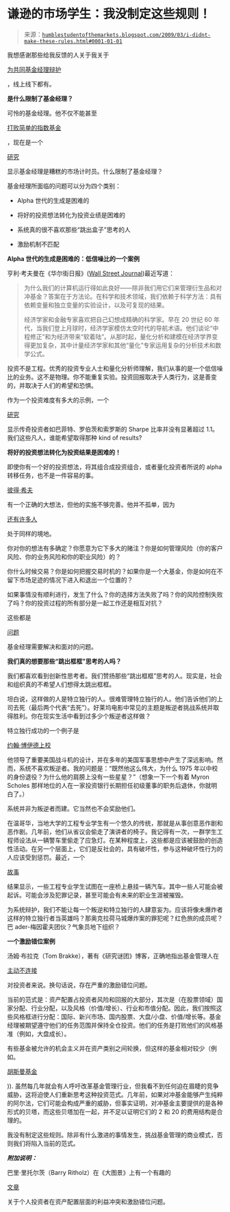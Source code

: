 <!--yml

类别：未分类

日期：2024-05-18 00:57:41

-->

# 谦逊的市场学生：我没制定这些规则！

> 来源：[`humblestudentofthemarkets.blogspot.com/2009/03/i-didnt-make-these-rules.html#0001-01-01`](https://humblestudentofthemarkets.blogspot.com/2009/03/i-didnt-make-these-rules.html#0001-01-01)

我想感谢那些给我反馈的人关于我关于

[为共同基金经理辩护](http://humblestudentofthemarkets.blogspot.com/2009/02/in-defense-of-mutual-fund-managers.html)

，线上线下都有。

**是什么限制了基金经理？**

可怜的基金经理。他不仅不能甚至

[打败简单的指数基金](http://www.nytimes.com/2009/02/22/your-money/stocks-and-bonds/22stra.html?_r=1&em)

，现在是一个

[研究](http://papers.ssrn.com/sol3/papers.cfm?abstract_id=1343246)

显示基金经理是糟糕的市场计时员。什么限制了基金经理？

基金经理所面临的问题可以分为四个类别：

+   Alpha 世代的生成是困难的

+   将好的投资想法转化为投资业绩是困难的

+   系统真的很不喜欢那些“跳出盒子”思考的人

+   激励机制不匹配

**Alpha 世代的生成是困难的：低信噪比的一个案例**

亨利·考夫曼在《华尔街日报》([Wall Street Journal](http://online.wsj.com/article/SB123457101546486367.html))最近写道：

> 为什么我们的计算机运行得如此良好——除非我们用它们来管理衍生品和对冲基金？答案在于方法论。在科学和技术领域，我们依赖于科学方法：具有依赖变量和独立变量的实验设计，以及可复现的结果。
> 
> 经济学家和金融专家喜欢把自己幻想成精确的科学家。早在 20 世纪 60 年代，当我们登上月球时，经济学家模仿太空时代的导航术语。他们谈论“中程修正”和为经济带来“软着陆”。从那时起，量化分析和建模在经济学界变得更加复杂，其中计量经济学家和其他“量化”专家运用复杂的分析技术和数学公式。

投资不是工程。优秀的投资专业人士和量化分析师理解，我们从事的是一个低信噪比的业务。这不是物理。你不能重复实验。投资回报取决于人类行为，这是善变的，并取决于人们的希望和恐惧。

作为一个投资难度有多大的示例，一个

[研究](http://worldbeta.blogspot.com/2008/06/sharpe-ratios-of-managers.html)

显示传奇投资者如巴菲特、罗伯茨和索罗斯的 Sharpe 比率并没有显著超过 1.1。我们这些凡人，谁能希望取得那种 kind of results?

**将好的投资想法转化为投资结果是困难的！**

即使你有一个好的投资想法，将其组合成投资组合，或者量化投资者所说的 alpha 转移任务，也不是一件容易的事。

[彼得·希夫](http://humblestudentofthemarkets.blogspot.com/2009/02/which-standard-to-judge-peter-schiff.html)

有一个正确的大想法，但他的实施不够完善。他并不孤单，因为

[还有许多人](http://www.marketwatch.com/news/story/Some-advisers-lose-big-)

处于同样的境地。

你对你的想法有多确定？你愿意为它下多大的赌注？你是如何管理风险（你的客户风险、你的业务风险和你的职业风险）的？

你什么时候交易？你是如何把握交易时机的？如果你是一个大基金，你是如何在不留下市场足迹的情况下进入和退出一个位置的？

如果事情没有顺利进行，发生了什么？你的选择方法失败了吗？你的风险控制失败了吗？你的投资过程的所有部分是一起工作还是相互对抗？

这些都是

[问题](http://humblestudentofthemarkets.blogspot.com/2009/01/feedback-on-book-project.html)

基金经理需要解决和面对的问题。

**我们真的想要那些“跳出框框”思考的人吗？**

我们都喜欢看到创新性思考者。我们赞扬那些“跳出框框”思考的人。现实是，社会和组织真的不希望人们想得太跳出框框。

坦白说，这样做的人是特立独行的人。很难管理特立独行的人。他们告诉他们的上司去死（最后两个代表“去死”）。好莱坞电影中常见的主题是叛逆者挑战系统并取得胜利。你在现实生活中看到过多少个叛逆者这样做？

特立独行成功的一个例子是

[约翰·博伊德上校](http://www.sftt.org/dwa/2003/1/1/2.html)

他领导了重要美国战斗机的设计，并在多年的美国军事思想中产生了深远影响。然而，系统不喜欢叛逆者。我的问题是：“既然他这么伟大，为什么 1975 年以中校的身份退役？为什么他的肩膀上没有一些星星？”（想象一下一个有着 Myron Scholes 那样地位的人在一家投资银行长期担任初级董事的职务后退休，你就明白了。）

系统并非为叛逆者而建。它当然也不会奖励他们。

在温哥华，当地大学的工程专业学生有一个悠久的传统，那就是从事创意恶作剧和恶作剧。几年前，他们从省议会偷走了演讲者的椅子。我记得有一次，一群学生工程师设法从一辆警车里偷走了应急灯。在某种程度上，这些都是应该被鼓励的创造性活动。在另一个层面上，它们是反社会的，具有破坏性，参与这种破坏性行为的人应该受到惩罚。最近，一个

[故事](http://www.vancouversun.com/Bridge+stunt+engineers+learn+fate+Tuesday/1315912/story.html)

结果显示，一些工程专业学生试图在一座桥上悬挂一辆汽车。其中一些人可能会被起诉。可能会涉及犯罪记录，甚至可能会有未来的职业生涯被摧毁。

为系统辩护，我们不能让每一个叛逆和特立独行的人肆意妄为。应该将像未爆炸者这样的特立独行者当英雄吗？那奥克拉荷马城爆炸案的罪犯呢？红色旅的成员呢？巴 ader-梅因霍夫团伙？气象员地下组织？

**一个激励错位案例**

汤姆·布拉克（Tom Brakke），著有《研究谜团》博客，正确地指出基金管理人在

[主动不连接](http://researchpuzzle.com/blog/2009/02/12/actively-unconnected/)

对投资者来说。换句话说，存在严重的激励错位问题。

当前的范式是：资产配置占投资者风险和回报的大部分，其次是（在股票领域）国家分配、行业分配，以及风格（价值/增长）、行业和市值分配。因此，我们按照这些风格框进行分配：国际、新兴市场、国内股票、大盘/小盘、价值/增长等。基金经理被期望遵守他们的任务范围并保持全仓投资。他们的任务是打败他们的风格基准（例如，大盘成长）。

有些基金被允许的机会主义并在资产类别之间轮换，但这样的基金相对较少（例如。

[胡斯曼基金](http://www.hussmanfunds.com/weeklyMarketComment.html)

)). 虽然每几年就会有人呼吁改革基金管理行业，但我看不到任何迫在眉睫的竞争威胁，这将迫使人们重新思考这种投资范式。几年前，如果对冲基金能够产生纯粹的阿尔法，它们可能会构成严重的威胁，但事实证明，对冲基金主要提供的是各种形式的贝塔，而这些贝塔加在一起，并不足以证明它们的 2 和 20 的费用结构是合理的。

我没有制定这些规则。除非有什么激进的事情发生，挑战基金管理的商业模式，否则我们将陷入当前的范式。

***附加说明：***

巴里·里托尔茨（Barry Ritholz）在《大图景》上有一个有趣的

[文章](http://feedproxy.google.com/~r/TheBigPicture/~3/Tbi7LYZBnHA/)

关于个人投资者在资产配置层面的利益冲突和激励错位问题。
